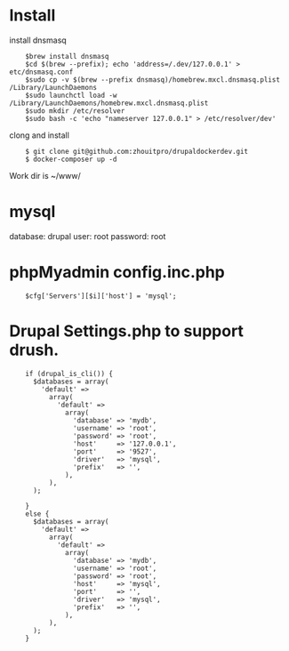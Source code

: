 
Install
=========

install dnsmasq
```
    $brew install dnsmasq
    $cd $(brew --prefix); echo 'address=/.dev/127.0.0.1' > etc/dnsmasq.conf
    $sudo cp -v $(brew --prefix dnsmasq)/homebrew.mxcl.dnsmasq.plist /Library/LaunchDaemons
    $sudo launchctl load -w /Library/LaunchDaemons/homebrew.mxcl.dnsmasq.plist
    $sudo mkdir /etc/resolver
    $sudo bash -c 'echo "nameserver 127.0.0.1" > /etc/resolver/dev'
```

clong and install
```
    $ git clone git@github.com:zhouitpro/drupaldockerdev.git
    $ docker-composer up -d
```

Work dir is ~/www/

mysql
=========

   database: drupal
   user: root
   password: root


phpMyadmin config.inc.php
=========
```
    $cfg['Servers'][$i]['host'] = 'mysql';
```

Drupal Settings.php to support drush.
===========
```
    if (drupal_is_cli()) {
      $databases = array(
        'default' =>
          array(
            'default' =>
              array(
                'database' => 'mydb',
                'username' => 'root',
                'password' => 'root',
                'host'     => '127.0.0.1',
                'port'     => '9527',
                'driver'   => 'mysql',
                'prefix'   => '',
              ),
          ),
      );

    }
    else {
      $databases = array(
        'default' =>
          array(
            'default' =>
              array(
                'database' => 'mydb',
                'username' => 'root',
                'password' => 'root',
                'host'     => 'mysql',
                'port'     => '',
                'driver'   => 'mysql',
                'prefix'   => '',
              ),
          ),
      );
    }
```
